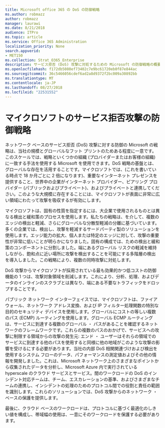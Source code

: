 ```yaml
---
title: Microsoft office 365 の DoS の防御戦略
ms.author: robmazz
author: robmazz
manager: laurawi
ms.date: 8/21/2018
audience: ITPro
ms.topic: article
ms.service: Office 365 Administration
localization_priority: None
search.appverid:
- MET150
ms.collection: Strat_O365_Enterprise
description: サービス拒否 (DoS) 攻撃に対処するための Microsoft の防御戦略の概要について説明します。
ms.openlocfilehash: f172db5080ef73402c7e9bc61720eb0f87e844ac
ms.sourcegitcommit: 36c5466056cdef6ad2a8d9372f2bc009a30892bb
ms.translationtype: MT
ms.contentlocale: ja-JP
ms.lasthandoff: 08/27/2018
ms.locfileid: "22531552"
---
```

# <a name="microsofts-denial-of-service-defense-strategy"></a>マイクロソフトのサービス拒否攻撃の防御戦略

ネットワーク ベースのサービス拒否 (DoS) 攻撃に対する防御の Microsoft の戦略は、当社の規模とグローバルなフット プリントのためある程度に一意です。このスケールでは、戦略といくつかの組織 (プロバイダーまたはお客様の組織) に一致する手法を使用する Microsoft を使用できます。DoS 戦略の基盤とは、グローバルな存在を活用することです。マイクロソフトでは、(これを書いている時点で 18 か月ごとに 2 倍になります)、重要なインターネット プレゼンスを提供すること、世界中の企業がインターネット プロバイダー、ピアリング プロバイダー (パブリックおよびプライベート)、およびプライベートと連携してください。このような大規模に存在することには、マイクロソフトが表面に非常に広い領域にわたって攻撃を吸収するが有効にします。

マイクロソフトは、固有の性質を指定するには、大企業で使用されるものとは異なる検出と緩和策のプロセスを使用します。私たちの戦略は、を介して、複数のエッジの検出と軽減、さらにグローバルな分散型軽減の分離に基づいています。多くの企業では、検出し、攻撃を軽減するサードパーティ製のソリューションを使用します。エッジ能力の拡大、個人または特定のエッジに対して、攻撃の重要性が非常に低いことが明らかになりました。固有の構成では、ための検出と緩和策のコンポーネントに分割しました。端にあるグローバル リスクの軽減を維持しながら、飽和点に近い場所に攻撃を検出することを可能にする多階層の検出を導入しました。この戦略により、複数の同時攻撃に対処します。

DoS 攻撃からマイクロソフトが採用されている最も効果的かつ低コストの防御機能の 1 つは、攻撃対象領域を削減します。これにより、分析、処理、およびデータのインラインのスクラブとは異なり、端にある不要なトラフィックをドロップすることです。

パブリック ネットワーク インターフェイスでは、マイクロソフトは、ファイアウォール、ネットワーク アドレス変換、および IP フィルター処理関数の特別な目的のセキュリティ デバイスを使用します。グローバルにコストの等しい複数のパス (ECMP) ルーティングを使用します。グローバル ECMP ルーティングは、サービスに到達する複数のグローバル ・ パスがあることを確認するネットワークのフレームワークです。これらの複数のパスのおかげで、サービスへの攻撃に制限する領域からの攻撃の発生元: エンド ・ ユーザーはそれらの領域でのサービスに到達する他のパスを使用すると同様に他の地域がこのような攻撃の影響を受けるにする必要があります。当社の内部 DoS 相関関連づけおよび検出を使用するシステム フローのデータ、パフォーマンスの測定値およびその他の情報を開発しました。これは、Microsoft ネットワーク上のさまざまなポイントから収集されたデータを分析し、Microsoft Azure 内で実行されている hyperscale のクラウド サービスとサービス。間のワークロードの DoS のインシデント対応チームは、チーム、エスカレーションの基準、およびさまざまなチームの連携し、インシデントの処理のためのプロトコル間での役割と責任の範囲を識別します。これらのソリューションでは、DoS 攻撃からのネットワーク ・ ベースの保護を提供します。

最後に、クラウド ベースのワークロードは、プロトコルに基づく最適化のしきい値を構成し、帯域幅の使用は、一意にそのワークロードを保護する必要があります。
